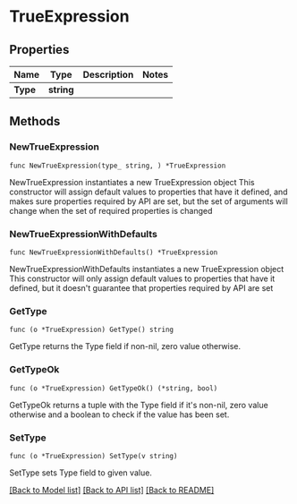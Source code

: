# TrueExpression

## Properties

Name | Type | Description | Notes
------------ | ------------- | ------------- | -------------
**Type** | **string** |  | 

## Methods

### NewTrueExpression

`func NewTrueExpression(type_ string, ) *TrueExpression`

NewTrueExpression instantiates a new TrueExpression object
This constructor will assign default values to properties that have it defined,
and makes sure properties required by API are set, but the set of arguments
will change when the set of required properties is changed

### NewTrueExpressionWithDefaults

`func NewTrueExpressionWithDefaults() *TrueExpression`

NewTrueExpressionWithDefaults instantiates a new TrueExpression object
This constructor will only assign default values to properties that have it defined,
but it doesn't guarantee that properties required by API are set

### GetType

`func (o *TrueExpression) GetType() string`

GetType returns the Type field if non-nil, zero value otherwise.

### GetTypeOk

`func (o *TrueExpression) GetTypeOk() (*string, bool)`

GetTypeOk returns a tuple with the Type field if it's non-nil, zero value otherwise
and a boolean to check if the value has been set.

### SetType

`func (o *TrueExpression) SetType(v string)`

SetType sets Type field to given value.



[[Back to Model list]](../README.md#documentation-for-models) [[Back to API list]](../README.md#documentation-for-api-endpoints) [[Back to README]](../README.md)


